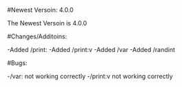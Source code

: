 #Newest Versoin: 4.0.0

The Newest Versoin is 4.0.0


#Changes/Additoins:


-Added /print:
-Added /print:v
-Added /var
-Added /randint


#Bugs:

-/var: not working correctly
-/print:v not working correctly
